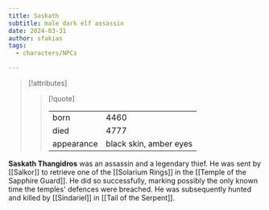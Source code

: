 ```yaml
---
title: Saskath
subtitle: male dark elf assassin
date: 2024-03-31
author: sfakias
tags:
  - characters/NPCs

---
```

> [!attributes]
> 
> > [!quote]
> >
> > | | |
> > | --- | --- |
> > | born | 4460 |
> > | died | 4777 |
> > | appearance | black skin, amber eyes |


**Saskath Thangidros** was an assassin and a legendary thief. He was sent by [[Salkor]] to retrieve one of the [[Solarium Rings]] in the [[Temple of the Sapphire Guard]]. He did so successfully, marking possibly the only known time the temples' defences were breached. He was subsequently hunted and killed by [[Sindariel]] in [[Tail of the Serpent]].